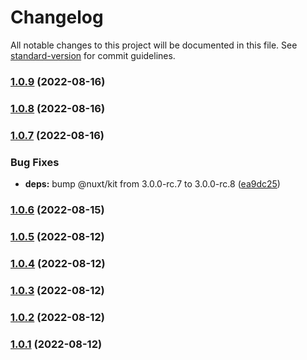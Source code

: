 # Changelog

All notable changes to this project will be documented in this file. See [standard-version](https://github.com/conventional-changelog/standard-version) for commit guidelines.

### [1.0.9](https://github.com/Controlla/nuxt-typeform/compare/v1.0.8...v1.0.9) (2022-08-16)

### [1.0.8](https://github.com/Controlla/nuxt-typeform/compare/v1.0.7...v1.0.8) (2022-08-16)

### [1.0.7](https://github.com/Controlla/nuxt-typeform/compare/v1.0.6...v1.0.7) (2022-08-16)


### Bug Fixes

* **deps:** bump @nuxt/kit from 3.0.0-rc.7 to 3.0.0-rc.8 ([ea9dc25](https://github.com/Controlla/nuxt-typeform/commit/ea9dc253bb525ac4c8a6d37c07498d7a402510a2))

### [1.0.6](https://github.com/Controlla/nuxt-typeform/compare/v1.0.5...v1.0.6) (2022-08-15)

### [1.0.5](https://github.com/Controlla/nuxt-typeform/compare/v1.0.4...v1.0.5) (2022-08-12)

### [1.0.4](https://github.com/Controlla/nuxt-typeform/compare/v1.0.3...v1.0.4) (2022-08-12)

### [1.0.3](https://github.com/Controlla/nuxt-typeform/compare/v1.0.2...v1.0.3) (2022-08-12)

### [1.0.2](https://github.com/Controlla/nuxt-typeform/compare/v1.0.1...v1.0.2) (2022-08-12)

### [1.0.1](https://github.com/Controlla/nuxt-typeform/compare/v1.0.0...v1.0.1) (2022-08-12)
